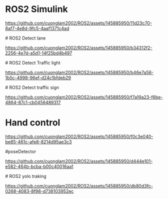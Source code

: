 # ROS2 Simulink

https://github.com/cuonglam2002/ROS2/assets/145885950/11d23c70-8af7-4e8d-9fc5-4aaf1371c4ad
 
﻿# ROS2 Detect lane

https://github.com/cuonglam2002/ROS2/assets/145885950/b34312f2-2256-4e7d-a5d1-14f25bd4b497

 ﻿# ROS2 Detect Traffic light

https://github.com/cuonglam2002/ROS2/assets/145885950/b46e7a56-1b5c-4998-96ef-d24c1bfdeb29

 ﻿# ROS2 Detect traffic sign

https://github.com/cuonglam2002/ROS2/assets/145885950/f7a19a23-f6be-4864-87c1-cb0456489317

 # Hand control
 
https://github.com/cuonglam2002/ROS2/assets/145885950/f0c3e040-be85-461c-afe8-8214d95ae3c3

 #poseDetector

https://github.com/cuonglam2002/ROS2/assets/145885950/d444e101-e582-464b-bcba-b00c40016aa1

 ﻿# ROS2 yolo traking

https://github.com/cuonglam2002/ROS2/assets/145885950/db80d3fc-0268-4083-8f98-d738103952ec
  
